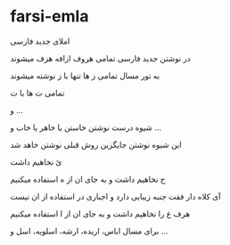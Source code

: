 # farsi-emla
املای جدید فارسی

در نوشتن جدید فارسی تمامی هروف ازافه هزف میشوند

به تور مسال تمامی ز ها تنها با ز نوشته میشوند

تمامی ت ها با ت

و ...

شیوه درست نوشتن خاستن یا خاهر یا خاب و ...

این شیوه نوشتن جایگزین روش قبلی نوشتن خاهد شد

ئ نخاهیم داشت

ح نخاهیم داشت و به جای ان از ه استفاده میکنیم

آی کلاه دار فقت جنبه زیبایی دارد و اجباری در استفاده از ان نیست

هرف ع را نخاهیم داشت و به جای ان از ا استفاده میکنیم

برای مسال اباس، اربده، ارشه، اسلویه، اسل و ...
